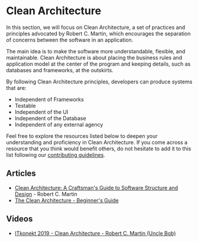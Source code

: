 # Clean Architecture

In this section, we will focus on Clean Architecture, a set of practices and principles advocated by Robert C. Martin, which encourages the separation of concerns between the software in an application.

The main idea is to make the software more understandable, flexible, and maintainable. Clean Architecture is about placing the business rules and application model at the center of the program and keeping details, such as databases and frameworks, at the outskirts.

By following Clean Architecture principles, developers can produce systems that are:

- Independent of Frameworks
- Testable
- Independent of the UI
- Independent of the Database
- Independent of any external agency

Feel free to explore the resources listed below to deepen your understanding and proficiency in Clean Architecture. If you come across a resource that you think would benefit others, do not hesitate to add it to this list following our [contributing guidelines](link-to-your-CONTRIBUTING.md).

## Articles

- [Clean Architecture: A Craftsman's Guide to Software Structure and Design](https://mirkorap16.gitbook.io/clean-architecture/) - Robert C. Martin
- [The Clean Architecture - Beginner's Guide](https://betterprogramming.pub/the-clean-architecture-beginners-guide-e4b7058c1165)

## Videos

- [ITkonekt 2019 - Clean Architecture - Robert C. Martin (Uncle Bob)](https://www.youtube.com/watch?v=2dKZ-dWaCiU)
